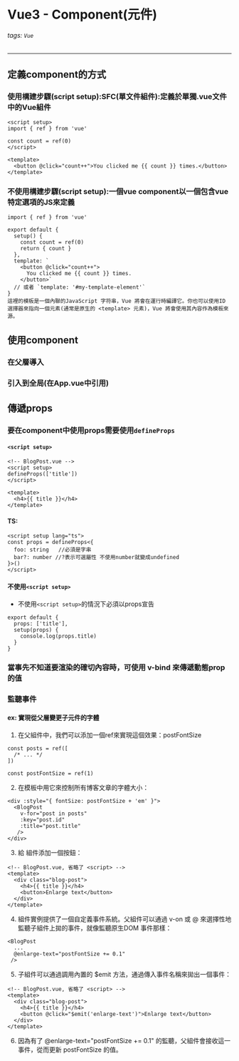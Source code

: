 # Vue3 - Component(元件)
###### tags: `Vue`
---
## 定義component的方式
### 使用構建步驟(script setup):SFC(單文件組件):定義於單獨.vue文件中的Vue組件
```
<script setup>
import { ref } from 'vue'

const count = ref(0)
</script>

<template>
  <button @click="count++">You clicked me {{ count }} times.</button>
</template>
```
### 不使用構建步驟(script setup):一個vue component以一個包含vue特定選項的JS來定義
```
import { ref } from 'vue'

export default {
  setup() {
    const count = ref(0)
    return { count }
  },
  template: `
    <button @click="count++">
      You clicked me {{ count }} times.
    </button>`
  // 或者 `template: '#my-template-element'`
}
這裡的模板是一個內聯的JavaScript 字符串，Vue 將會在運行時編譯它。你也可以使用ID 選擇器來指向一個元素(通常是原生的 <template> 元素)，Vue 將會使用其內容作為模板來源。
```

## 使用component
### 在父層導入
### 引入到全局(在App.vue中引用)
## 傳遞props
### 要在component中使用props需要使用`defineProps`
#### ```<script setup>```
```
<!-- BlogPost.vue -->
<script setup>
defineProps(['title'])
</script>

<template>
  <h4>{{ title }}</h4>
</template>
```
#### TS:
```
<script setup lang="ts">
const props = defineProps<{
  foo: string   //必須是字串
  bar?: number //?表示可選屬性 不使用number就變成undefined
}>()
</script>
```
#### 不使用```<script setup>```
- 不使用```<script setup>```的情況下必須以props宣告
```
export default {
  props: ['title'],
  setup(props) {
    console.log(props.title)
  }
}
```
### 當事先不知道要渲染的確切內容時，可使用 **v-bind** 來傳遞動態prop的值

### 監聽事件
#### ex: 實現從父層變更子元件的字體
1. 在父組件中，我們可以添加一個ref來實現這個效果：postFontSize
```
const posts = ref([
  /* ... */
])

const postFontSize = ref(1)
```
2. 在模板中用它來控制所有博客文章的字體大小：
```
<div :style="{ fontSize: postFontSize + 'em' }">
  <BlogPost
    v-for="post in posts"
    :key="post.id"
    :title="post.title"
   />
</div>
```

3. 給 <BlogPost> 組件添加一個按鈕：
```
<!-- BlogPost.vue, 省略了 <script> -->
<template>
  <div class="blog-post">
    <h4>{{ title }}</h4>
    <button>Enlarge text</button>
  </div>
</template>

```
4. 組件實例提供了一個自定義事件系統。父組件可以通過 v-on 或 @ 來選擇性地監聽子組件上拋的事件，就像監聽原生DOM 事件那樣：
```
<BlogPost
  ...
  @enlarge-text="postFontSize += 0.1"
 />

```
5. 子組件可以通過調用內置的 $emit 方法，通過傳入事件名稱來拋出一個事件：
```
<!-- BlogPost.vue, 省略了 <script> -->
<template>
  <div class="blog-post">
    <h4>{{ title }}</h4>
    <button @click="$emit('enlarge-text')">Enlarge text</button>
  </div>
</template>
```    
6. 因為有了 @enlarge-text="postFontSize += 0.1" 的監聽，父組件會接收這一事件，從而更新 postFontSize 的值。
